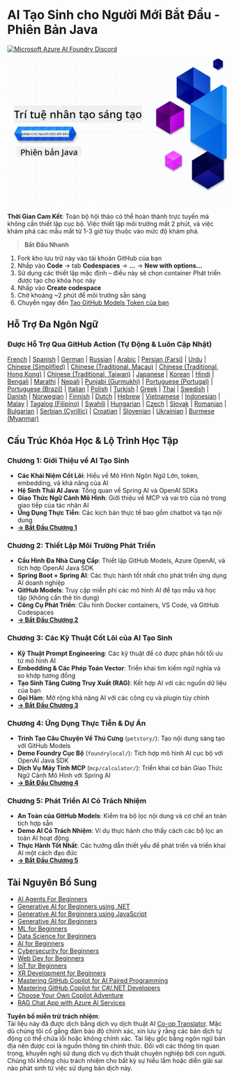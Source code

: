 <!--
CO_OP_TRANSLATOR_METADATA:
{
  "original_hash": "7216baee4139fab32d7bfa0777d75551",
  "translation_date": "2025-07-27T18:58:20+00:00",
  "source_file": "README.md",
  "language_code": "vi"
}
-->
# AI Tạo Sinh cho Người Mới Bắt Đầu - Phiên Bản Java
[![Microsoft Azure AI Foundry Discord](https://dcbadge.limes.pink/api/server/ByRwuEEgH4)](https://discord.com/invite/ByRwuEEgH4)

![AI Tạo Sinh cho Người Mới Bắt Đầu - Phiên Bản Java](../../translated_images/beg-genai-series.8b48be9951cc574c25f8a3accba949bfd03c2f008e2c613283a1b47316fbee68.vi.png)

**Thời Gian Cam Kết**: Toàn bộ hội thảo có thể hoàn thành trực tuyến mà không cần thiết lập cục bộ. Việc thiết lập môi trường mất 2 phút, và việc khám phá các mẫu mất từ 1-3 giờ tùy thuộc vào mức độ khám phá.

> **Bắt Đầu Nhanh**

1. Fork kho lưu trữ này vào tài khoản GitHub của bạn
2. Nhấp vào **Code** → tab **Codespaces** → **...** → **New with options...**
3. Sử dụng các thiết lập mặc định – điều này sẽ chọn container Phát triển được tạo cho khóa học này
4. Nhấp vào **Create codespace**
5. Chờ khoảng ~2 phút để môi trường sẵn sàng
6. Chuyển ngay đến [Tạo GitHub Models Token của bạn](./02-SetupDevEnvironment/README.md#step-2-create-a-github-personal-access-token)

## Hỗ Trợ Đa Ngôn Ngữ

### Được Hỗ Trợ Qua GitHub Action (Tự Động & Luôn Cập Nhật)

[French](../fr/README.md) | [Spanish](../es/README.md) | [German](../de/README.md) | [Russian](../ru/README.md) | [Arabic](../ar/README.md) | [Persian (Farsi)](../fa/README.md) | [Urdu](../ur/README.md) | [Chinese (Simplified)](../zh/README.md) | [Chinese (Traditional, Macau)](../mo/README.md) | [Chinese (Traditional, Hong Kong)](../hk/README.md) | [Chinese (Traditional, Taiwan)](../tw/README.md) | [Japanese](../ja/README.md) | [Korean](../ko/README.md) | [Hindi](../hi/README.md) | [Bengali](../bn/README.md) | [Marathi](../mr/README.md) | [Nepali](../ne/README.md) | [Punjabi (Gurmukhi)](../pa/README.md) | [Portuguese (Portugal)](../pt/README.md) | [Portuguese (Brazil)](../br/README.md) | [Italian](../it/README.md) | [Polish](../pl/README.md) | [Turkish](../tr/README.md) | [Greek](../el/README.md) | [Thai](../th/README.md) | [Swedish](../sv/README.md) | [Danish](../da/README.md) | [Norwegian](../no/README.md) | [Finnish](../fi/README.md) | [Dutch](../nl/README.md) | [Hebrew](../he/README.md) | [Vietnamese](./README.md) | [Indonesian](../id/README.md) | [Malay](../ms/README.md) | [Tagalog (Filipino)](../tl/README.md) | [Swahili](../sw/README.md) | [Hungarian](../hu/README.md) | [Czech](../cs/README.md) | [Slovak](../sk/README.md) | [Romanian](../ro/README.md) | [Bulgarian](../bg/README.md) | [Serbian (Cyrillic)](../sr/README.md) | [Croatian](../hr/README.md) | [Slovenian](../sl/README.md) | [Ukrainian](../uk/README.md) | [Burmese (Myanmar)](../my/README.md)

## Cấu Trúc Khóa Học & Lộ Trình Học Tập

### **Chương 1: Giới Thiệu về AI Tạo Sinh**
- **Các Khái Niệm Cốt Lõi**: Hiểu về Mô Hình Ngôn Ngữ Lớn, token, embedding, và khả năng của AI
- **Hệ Sinh Thái AI Java**: Tổng quan về Spring AI và OpenAI SDKs
- **Giao Thức Ngữ Cảnh Mô Hình**: Giới thiệu về MCP và vai trò của nó trong giao tiếp của tác nhân AI
- **Ứng Dụng Thực Tiễn**: Các kịch bản thực tế bao gồm chatbot và tạo nội dung
- **[→ Bắt Đầu Chương 1](./01-IntroToGenAI/README.md)**

### **Chương 2: Thiết Lập Môi Trường Phát Triển**
- **Cấu Hình Đa Nhà Cung Cấp**: Thiết lập GitHub Models, Azure OpenAI, và tích hợp OpenAI Java SDK
- **Spring Boot + Spring AI**: Các thực hành tốt nhất cho phát triển ứng dụng AI doanh nghiệp
- **GitHub Models**: Truy cập miễn phí các mô hình AI để tạo mẫu và học tập (không cần thẻ tín dụng)
- **Công Cụ Phát Triển**: Cấu hình Docker containers, VS Code, và GitHub Codespaces
- **[→ Bắt Đầu Chương 2](./02-SetupDevEnvironment/README.md)**

### **Chương 3: Các Kỹ Thuật Cốt Lõi của AI Tạo Sinh**
- **Kỹ Thuật Prompt Engineering**: Các kỹ thuật để có được phản hồi tối ưu từ mô hình AI
- **Embedding & Các Phép Toán Vector**: Triển khai tìm kiếm ngữ nghĩa và so khớp tương đồng
- **Tạo Sinh Tăng Cường Truy Xuất (RAG)**: Kết hợp AI với các nguồn dữ liệu của bạn
- **Gọi Hàm**: Mở rộng khả năng AI với các công cụ và plugin tùy chỉnh
- **[→ Bắt Đầu Chương 3](./03-CoreGenerativeAITechniques/README.md)**

### **Chương 4: Ứng Dụng Thực Tiễn & Dự Án**
- **Trình Tạo Câu Chuyện Về Thú Cưng** (`petstory/`): Tạo nội dung sáng tạo với GitHub Models
- **Demo Foundry Cục Bộ** (`foundrylocal/`): Tích hợp mô hình AI cục bộ với OpenAI Java SDK
- **Dịch Vụ Máy Tính MCP** (`mcp/calculator/`): Triển khai cơ bản Giao Thức Ngữ Cảnh Mô Hình với Spring AI
- **[→ Bắt Đầu Chương 4](./04-PracticalSamples/README.md)**

### **Chương 5: Phát Triển AI Có Trách Nhiệm**
- **An Toàn của GitHub Models**: Kiểm tra bộ lọc nội dung và cơ chế an toàn tích hợp sẵn
- **Demo AI Có Trách Nhiệm**: Ví dụ thực hành cho thấy cách các bộ lọc an toàn AI hoạt động
- **Thực Hành Tốt Nhất**: Các hướng dẫn thiết yếu để phát triển và triển khai AI một cách đạo đức
- **[→ Bắt Đầu Chương 5](./05-ResponsibleGenAI/README.md)**

## Tài Nguyên Bổ Sung

- [AI Agents For Beginners](https://github.com/microsoft/ai-agents-for-beginners)
- [Generative AI for Beginners using .NET](https://github.com/microsoft/Generative-AI-for-beginners-dotnet)
- [Generative AI for Beginners using JavaScript](https://github.com/microsoft/generative-ai-with-javascript)
- [Generative AI for Beginners](https://github.com/microsoft/generative-ai-for-beginners)
- [ML for Beginners](https://aka.ms/ml-beginners)
- [Data Science for Beginners](https://aka.ms/datascience-beginners)
- [AI for Beginners](https://aka.ms/ai-beginners)
- [Cybersecurity for Beginners](https://github.com/microsoft/Security-101)
- [Web Dev for Beginners](https://aka.ms/webdev-beginners)
- [IoT for Beginners](https://aka.ms/iot-beginners)
- [XR Development for Beginners](https://github.com/microsoft/xr-development-for-beginners)
- [Mastering GitHub Copilot for AI Paired Programming](https://aka.ms/GitHubCopilotAI)
- [Mastering GitHub Copilot for C#/.NET Developers](https://github.com/microsoft/mastering-github-copilot-for-dotnet-csharp-developers)
- [Choose Your Own Copilot Adventure](https://github.com/microsoft/CopilotAdventures)
- [RAG Chat App with Azure AI Services](https://github.com/Azure-Samples/azure-search-openai-demo-java)

**Tuyên bố miễn trừ trách nhiệm**:  
Tài liệu này đã được dịch bằng dịch vụ dịch thuật AI [Co-op Translator](https://github.com/Azure/co-op-translator). Mặc dù chúng tôi cố gắng đảm bảo độ chính xác, xin lưu ý rằng các bản dịch tự động có thể chứa lỗi hoặc không chính xác. Tài liệu gốc bằng ngôn ngữ bản địa nên được coi là nguồn thông tin chính thức. Đối với các thông tin quan trọng, khuyến nghị sử dụng dịch vụ dịch thuật chuyên nghiệp bởi con người. Chúng tôi không chịu trách nhiệm cho bất kỳ sự hiểu lầm hoặc diễn giải sai nào phát sinh từ việc sử dụng bản dịch này.
